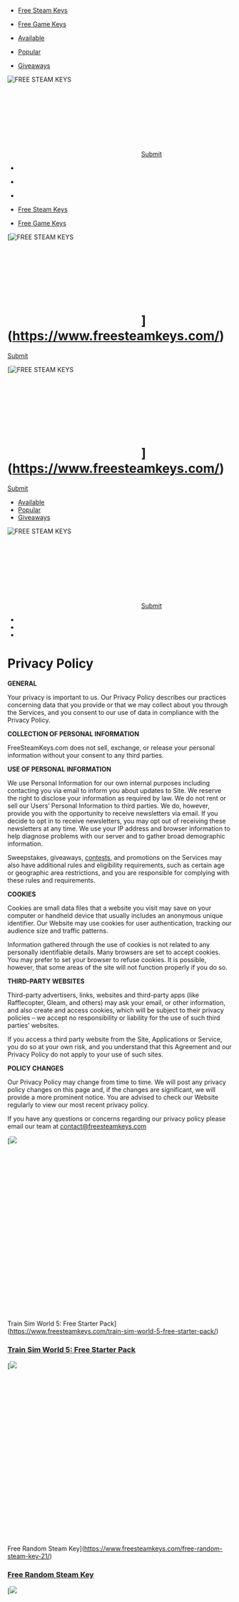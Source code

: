 * [Free Steam Keys](https://www.freesteamkeys.com/)
* [Free Game Keys](https://www.gamerpower.com/)

* [Available](https://www.freesteamkeys.com/keys-available/)
* [Popular](https://www.freesteamkeys.com/top/)
* [Giveaways](https://www.freesteamkeys.com/giveaways/)

 ![FREE STEAM KEYS](https://www.freesteamkeys.com/file/2017/07/fsk200.jpg)

![FREE STEAM KEYS](data:image/svg+xml,%3Csvg%20xmlns=%22http://www.w3.org/2000/svg%22%20viewBox=%220%200%20%20%22%3E%3C/svg%3E)[Submit](#)

* [](http://steamcommunity.com/groups/FreeSteamKeys_me "Behance")
* [](https://www.facebook.com/FreeSteamKeysME "Facebook")
* [](https://twitter.com/FreeSteamKeysME "Twitter")

* [Free Steam Keys](https://www.freesteamkeys.com/)
* [Free Game Keys](https://www.gamerpower.com/)

[![FREE STEAM KEYS](https://www.freesteamkeys.com/file/2017/03/logo-freesteamkeys-site.jpg)

![FREE STEAM KEYS](data:image/svg+xml,%3Csvg%20xmlns=%22http://www.w3.org/2000/svg%22%20viewBox=%220%200%20%20%22%3E%3C/svg%3E)](https://www.freesteamkeys.com/)
=============================================================================================================================================================================================================================================================

[](#sign-in)

[Submit](#)

[![FREE STEAM KEYS](https://www.freesteamkeys.com/file/2017/03/logo-freesteamkeys-site.jpg)

![FREE STEAM KEYS](data:image/svg+xml,%3Csvg%20xmlns=%22http://www.w3.org/2000/svg%22%20viewBox=%220%200%20%20%22%3E%3C/svg%3E)](https://www.freesteamkeys.com/)
=============================================================================================================================================================================================================================================================

[](#sign-in)

[Submit](#)

* [Available](https://www.freesteamkeys.com/keys-available/)
* [Popular](https://www.freesteamkeys.com/top/)
* [Giveaways](https://www.freesteamkeys.com/giveaways/)

[](#)

 ![FREE STEAM KEYS](https://www.freesteamkeys.com/file/2017/07/fsk200.jpg)

![FREE STEAM KEYS](data:image/svg+xml,%3Csvg%20xmlns=%22http://www.w3.org/2000/svg%22%20viewBox=%220%200%20%20%22%3E%3C/svg%3E)[Submit](#)

* [](http://steamcommunity.com/groups/FreeSteamKeys_me "Behance")
* [](https://www.facebook.com/FreeSteamKeysME "Facebook")
* [](https://twitter.com/FreeSteamKeysME "Twitter")

Privacy Policy
==============

**GENERAL**

Your privacy is important to us. Our Privacy Policy describes our practices concerning data that you provide or that we may collect about you through the Services, and you consent to our use of data in compliance with the Privacy Policy.

**COLLECTION OF PERSONAL INFORMATION**

FreeSteamKeys.com does not sell, exchange, or release your personal information without your consent to any third parties.

**USE OF PERSONAL INFORMATION**

We use Personal Information for our own internal purposes including contacting you via email to inform you about updates to Site. We reserve the right to disclose your information as required by law. We do not rent or sell our Users’ Personal Information to third parties. We do, however, provide you with the opportunity to receive newsletters via email. If you decide to opt in to receive newsletters, you may opt out of receiving these newsletters at any time. We use your IP address and browser information to help diagnose problems with our server and to gather broad demographic information.

Sweepstakes, giveaways, [contests](https://www.freesteamkeys.com/contests/), and promotions on the Services may also have additional rules and eligibility requirements, such as certain age or geographic area restrictions, and you are responsible for complying with these rules and requirements.

**COOKIES**

Cookies are small data files that a website you visit may save on your computer or handheld device that usually includes an anonymous unique identifier. Our Website may use cookies for user authentication, tracking our audience size and traffic patterns.

Information gathered through the use of cookies is not related to any personally identifiable details. Many browsers are set to accept cookies. You may prefer to set your browser to refuse cookies. It is possible, however, that some areas of the site will not function properly if you do so.

**THIRD-PARTY WEBSITES**

Third-party advertisers, links, websites and third-party apps (like Rafflecopter, Gleam, and others) may ask your email, or other information, and also create and access cookies, which will be subject to their privacy policies – we accept no responsibility or liability for the use of such third parties’ websites.

If you access a third party website from the Site, Applications or Service, you do so at your own risk, and you understand that this Agreement and our Privacy Policy do not apply to your use of such sites.

**POLICY CHANGES**

Our Privacy Policy may change from time to time. We will post any privacy policy changes on this page and, if the changes are significant, we will provide a more prominent notice. You are advised to check our Website regularly to view our most recent privacy policy.

If you have any questions or concerns regarding our privacy policy please email our team at contact@freesteamkeys.com

 [![](https://steamcdn-a.akamaihd.net/steam/apps/2967990/header.jpg)

![](data:image/svg+xml,%3Csvg%20xmlns=%22http://www.w3.org/2000/svg%22%20viewBox=%220%200%20200%20150%22%3E%3C/svg%3E) Train Sim World 5: Free Starter Pack](https://www.freesteamkeys.com/train-sim-world-5-free-starter-pack/)

### [Train Sim World 5: Free Starter Pack](https://www.freesteamkeys.com/train-sim-world-5-free-starter-pack/)

 [![](https://www.freesteamkeys.com/random.jpg)

![](data:image/svg+xml,%3Csvg%20xmlns=%22http://www.w3.org/2000/svg%22%20viewBox=%220%200%20200%20150%22%3E%3C/svg%3E) Free Random Steam Key](https://www.freesteamkeys.com/free-random-steam-key-21/)

### [Free Random Steam Key](https://www.freesteamkeys.com/free-random-steam-key-21/)

 [![](https://steamcdn-a.akamaihd.net/steam/apps/3216830/header.jpg)

![](data:image/svg+xml,%3Csvg%20xmlns=%22http://www.w3.org/2000/svg%22%20viewBox=%220%200%20200%20150%22%3E%3C/svg%3E) World of Tanks – High Voltage Pack (DLC)](https://www.freesteamkeys.com/world-of-tanks-high-voltage-pack-dlc-2/)

### [World of Tanks – High Voltage Pack (DLC)](https://www.freesteamkeys.com/world-of-tanks-high-voltage-pack-dlc-2/)

 [![](https://steamcdn-a.akamaihd.net/steam/apps/3054700/header.jpg)

![](data:image/svg+xml,%3Csvg%20xmlns=%22http://www.w3.org/2000/svg%22%20viewBox=%220%200%20200%20150%22%3E%3C/svg%3E) Crimson Asylum](https://www.freesteamkeys.com/crimson-asylum/)

### [Crimson Asylum](https://www.freesteamkeys.com/crimson-asylum/)

 [![](https://www.freesteamkeys.com/random.jpg)

![](data:image/svg+xml,%3Csvg%20xmlns=%22http://www.w3.org/2000/svg%22%20viewBox=%220%200%20200%20150%22%3E%3C/svg%3E) Free Random Game Steam Keys](https://www.freesteamkeys.com/free-random-game-steam-keys/)

### [Free Random Game Steam Keys](https://www.freesteamkeys.com/free-random-game-steam-keys/)

 [![](https://steamcdn-a.akamaihd.net/steam/apps/3156040/header.jpg)

![](data:image/svg+xml,%3Csvg%20xmlns=%22http://www.w3.org/2000/svg%22%20viewBox=%220%200%20200%20150%22%3E%3C/svg%3E) CalorieMate LIQUID FOR GAME CREATORS](https://www.freesteamkeys.com/caloriemate-liquid-for-game-creators/)

### [CalorieMate LIQUID FOR GAME CREATORS](https://www.freesteamkeys.com/caloriemate-liquid-for-game-creators/)

How to get free Steam keys? Well... you are in the right place! Free Steam Keys is a popular online gaming community and aggregator powered by Steam fans. Members submit, find and share links for ongoing Steam giveaways. Free Steam Keys lists thousands of legitimate Steam giveaways in one location visited by gamers daily. We will find all the free Steam games, Beta keys and DLC codes we can! Choose a giveaway, follow the instructions and redeem your key!

* [About](https://www.freesteamkeys.com/about/)
* [Developers](https://www.freesteamkeys.com/partners/)
* [Contact Us](https://www.freesteamkeys.com/contact/)
* [Guidelines](https://www.freesteamkeys.com/guidelines/)
* [FAQ](https://www.freesteamkeys.com/faq/)
* [Manage Cookie Settings](#)
* [Cookie Policy](https://www.freesteamkeys.com/cookie-policy/)
* [Terms of Use](https://www.freesteamkeys.com/terms-of-use/)
* [Privacy Policy](https://www.freesteamkeys.com/privacy-policy/)

© 2024 - 2016 FreeSteamKeys is not affiliated with Valve Corporation or Steam Store. All trademarks are property of their respective owners.

### log in

 [Forgot password?](#reset-password)

log in

Don't have an account?

[sign up](#registration)

### reset password

reset

Back to

[log in](#sign-in)

### sign up

sign up

Back to

[log in](#sign-in)

By signing up, you agree that you have read and accepted the [terms of use](https://www.freesteamkeys.com/terms-of-use/) and the [privacy policy](https://www.freesteamkeys.com/privacy-policy/)

[](#)

What would you like to share?

[](#sign-in)

Giveaway

[](#sign-in)

Contest & Sweepstake

![](https://www.freesteamkeys.com/file/2017/03/logo-site2.jpg)

![](data:image/svg+xml,%3Csvg%20xmlns=%22http://www.w3.org/2000/svg%22%20viewBox=%220%200%20%20%22%3E%3C/svg%3E)